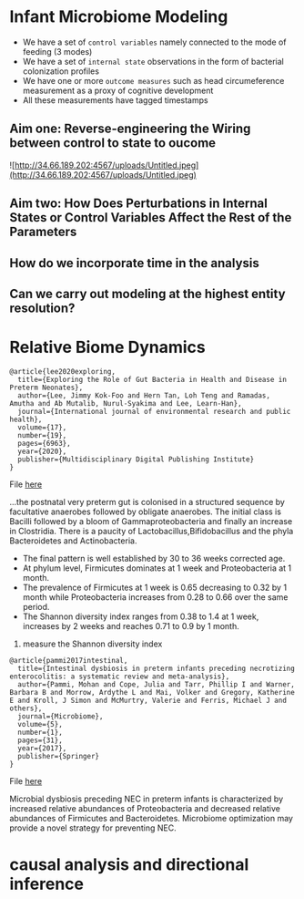 # Infant Microbiome Modeling 
+   We have a set of `control variables` namely connected to the mode of feeding (3 modes)
+   We have a set of `internal state` observations in the form of bacterial colonization profiles
+   We have one or more `outcome measures` such as head circumeference measurement as a proxy of cognitive development
+   All these measurements have tagged timestamps

## Aim one: Reverse-engineering the Wiring between control to state to oucome
![http://34.66.189.202:4567/uploads/Untitled.jpeg](http://34.66.189.202:4567/uploads/Untitled.jpeg)

## Aim two: How Does Perturbations in Internal States or Control Variables Affect the Rest of the Parameters

## How do we incorporate time in the analysis

## Can we carry out modeling at the highest entity resolution?

# Relative Biome Dynamics

```
@article{lee2020exploring,
  title={Exploring the Role of Gut Bacteria in Health and Disease in Preterm Neonates},
  author={Lee, Jimmy Kok-Foo and Hern Tan, Loh Teng and Ramadas, Amutha and Ab Mutalib, Nurul-Syakima and Lee, Learn-Han},
  journal={International journal of environmental research and public health},
  volume={17},
  number={19},
  pages={6963},
  year={2020},
  publisher={Multidisciplinary Digital Publishing Institute}
}
```
File [here](/uploads/ijerph-17-06963.pdf)

...the postnatal very preterm gut is colonised in a structured sequence by facultative anaerobes followed by obligate anaerobes. The initial class is Bacilli followed by a bloom of Gammaproteobacteria and finally an increase in Clostridia. There is a paucity of Lactobacillus,Bifidobacillus and the phyla Bacteroidetes and Actinobacteria. 
+ The final pattern is well established by 30 to 36 weeks corrected age. 
+ At phylum level, Firmicutes dominates at 1 week and Proteobacteria at 1 month. 
+ The prevalence of Firmicutes at 1 week is 0.65 decreasing to 0.32 by 1 month while Proteobacteria increases from 0.28 to 0.66 over the same period. 
+ The Shannon diversity index ranges from 0.38 to 1.4 at 1 week, increases by 2 weeks and reaches 0.71 to 0.9 by 1 month.

1. measure the Shannon diversity index

```
@article{pammi2017intestinal,
  title={Intestinal dysbiosis in preterm infants preceding necrotizing enterocolitis: a systematic review and meta-analysis},
  author={Pammi, Mohan and Cope, Julia and Tarr, Phillip I and Warner, Barbara B and Morrow, Ardythe L and Mai, Volker and Gregory, Katherine E and Kroll, J Simon and McMurtry, Valerie and Ferris, Michael J and others},
  journal={Microbiome},
  volume={5},
  number={1},
  pages={31},
  year={2017},
  publisher={Springer}
}

```

File [here](https://microbiomejournal.biomedcentral.com/articles/10.1186/s40168-017-0248-8)


Microbial dysbiosis preceding NEC in preterm infants is characterized by increased relative abundances of Proteobacteria and decreased relative abundances of Firmicutes and Bacteroidetes. Microbiome optimization may provide a novel strategy for preventing NEC.


# causal analysis and directional inference



